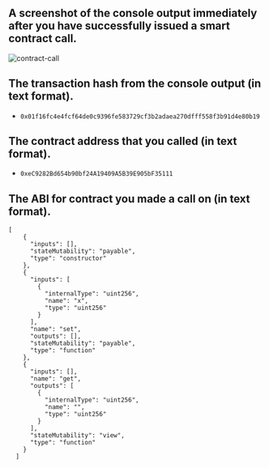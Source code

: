 ## A screenshot of the console output immediately after you have successfully issued a smart contract call.
![contract-call](https://user-images.githubusercontent.com/78054059/128806628-ed79ed6b-88e6-466b-8a11-b03ed4f7bf37.png)

## The transaction hash from the console output (in text format).
- `0x01f16fc4e4fcf64de0c9396fe583729cf3b2adaea270dfff558f3b91d4e80b19`

## The contract address that you called (in text format).
- `0xeC9282Bd654b90bf24A19409A5B39E905bF35111`

## The ABI for contract you made a call on (in text format).
```
[
    {
      "inputs": [],
      "stateMutability": "payable",
      "type": "constructor"
    },
    {
      "inputs": [
        {
          "internalType": "uint256",
          "name": "x",
          "type": "uint256"
        }
      ],
      "name": "set",
      "outputs": [],
      "stateMutability": "payable",
      "type": "function"
    },
    {
      "inputs": [],
      "name": "get",
      "outputs": [
        {
          "internalType": "uint256",
          "name": "",
          "type": "uint256"
        }
      ],
      "stateMutability": "view",
      "type": "function"
    }
  ]
  ```
